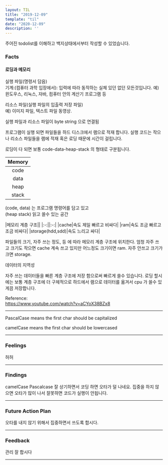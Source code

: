 ```yaml
---
layout: TIL
title: "2019-12-09"
template: "til"
date: "2020-12-09"
description: ''
---
```


주어진 todolist를 이해하고 백지상태에서부터 작성할 수 있었습니다.

### Facts

#### 로딩과 메모리

실행 파일(명령서 담음) <br>
기계:(컴퓨터 과학 입장에서): 입력에 따라 동작하는 실체 있던 없던 모든것입니다.
예) 윈도우스, 리눅스, 자바, 컴퓨터 안의 계산기 프로그램 등

리소스 파일(실행 파일의 입출력 저장 파일)<br>
예) 이미지 파일, 텍스트 파일 동영상.

실행 파일과 리소스 파일이 byte string 으로 연결됨

프로그램이 실행 되면 파일들을 하드 디스크에서 램으로 적재 합니다. 실행 코드는 작으나 리소스 파일들을 램에 적재 혹은 로딩 때문에 시간이 걸립니다.

로딩이 다 되면 보통 code-data-heap-stack 의 형태로 구분됩니다.



|Memory|
|:-:|
|code|
|data|
|heap|
|stack|

(code, data) 는 프로그램 명령어를 담고 있고 <br>
(heap stack) 읽고 쓸수 있는 공간<br>

|메모리 계층 구조||
|:-:||:-:|
|cache|속도 제일 빠르고 비싸다|
|ram|속도 조금 빠르고 조금 비싸다|
|storage(hdd,sdd)|속도 느리고 싸다|

파일들의 크기, 자주 쓰는 정도, 등 에 따라 메모리 계층 구조에 위치한다. 엄청 자주 쓰고 크기도 작으면 cache 계속 쓰고 있지만 어느정도 크기이면 ram. 자주 안쓰고 크기가 크면 storage.

데이터의 지역성

자주 쓰는 데이터들을 빠른 계층 구조에 저장 함으로써 빠르게 쓸수 있습니다.
로딩 할시에는 보통 계층 구조에 더 구체적으로 하드에서 램으로 데이터를 옮겨서 cpu 가 쓸수 있게끔 저장합니다.

Reference:<br>
<https://www.youtube.com/watch?v=aCYoX38BZx8>

----

 PascalCase means the first char should be capitalized
 <br>

 camelCase means the first char should be lowercased

----

### Feelings

허허

----

### Findings

camelCase Pascalcase 잘 상기하면서 코딩 하면 오타가 덜 나네요.
집중을 하지 않으면 오타가 많이 나서 잘못하면 코드가 실행이 안됩니다.

----

### Future Action Plan

오타를 내지 않기 위해서 집중하면서 쓰도록 합시다.

----

### Feedback

관리 잘 합시다

----
